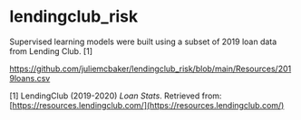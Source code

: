 # lendingclub_risk

Supervised learning models were built using a subset of 2019 loan data from Lending Club. [1]

https://github.com/juliemcbaker/lendingclub_risk/blob/main/Resources/2019loans.csv





[1] LendingClub (2019-2020) _Loan Stats_. Retrieved from: [https://resources.lendingclub.com/](https://resources.lendingclub.com/)
